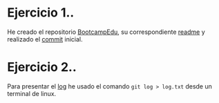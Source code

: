 # Ejercicio 1..
He creado el repositorio [BootcampEdu](https://github.com/joaquinrajmilevich/BootcampEdu), su correspondiente [readme](https://github.com/joaquinrajmilevich/BootcampEdu/blob/master/README.md) y realizado el [commit](https://github.com/joaquinrajmilevich/BootcampEdu/commit/0406970c1ee9a5bdb6ea56fb5d75c2f316b0278b) inicial.

# Ejercicio 2..
Para presentar el [log](https://github.com/joaquinrajmilevich/BootcampEdu/blob/master/T1/Desafio_1/log.txt) he usado el comando `git log > log.txt` desde un terminal de linux.
